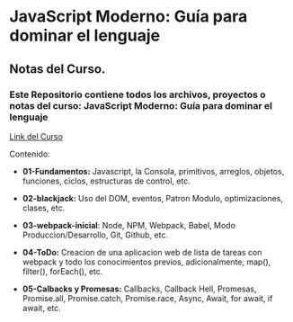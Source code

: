 # JavaScript Moderno: Guía para dominar el lenguaje

## Notas del Curso.

### Este Repositorio contiene todos los archivos, proyectos o notas del curso: JavaScript Moderno: Guía para dominar el lenguaje

[Link del Curso](https://www.udemy.com/course/javascript-fernando-herrera/)

Contenido:
- **01-Fundamentos:** Javascript, la Consola, primitivos, arreglos, objetos, funciones, ciclos, estructuras de control, etc.

- **02-blackjack:** Uso del DOM, eventos, Patron Modulo, optimizaciones, clases, etc.

- **03-webpack-inicial**: Node, NPM, Webpack, Babel, Modo Produccion/Desarrollo, Git, Github, etc.

- **04-ToDo:** Creacion de una aplicacion web de lista de tareas con webpack y todo los conocimientos previos, adicionalmente, map(), filter(), forEach(), etc.

- **05-Calbacks y Promesas:** Callbacks, Callback Hell, Promesas, Promise.all, Promise.catch, Promise.race, Async, Await, for await, if await, etc.
